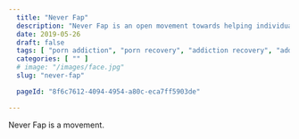 ```yaml
---
  title: "Never Fap"
  description: "Never Fap is an open movement towards helping individuals overcome their porn addiction."
  date: 2019-05-26
  draft: false
  tags: [ "porn addiction", "porn recovery", "addiction recovery", "addiction", "awareness", "nofap", "neverfap", "neverfap deluxe" ]
  categories: [ "" ]
  # image: "/images/face.jpg"
  slug: "never-fap"

  pageId: "8f6c7612-4094-4954-a80c-eca7ff5903de"

---
```


Never Fap is a movement. 
